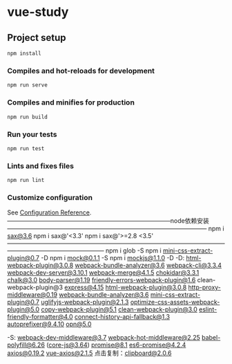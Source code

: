 # vue-study

## Project setup
```
npm install
```

### Compiles and hot-reloads for development
```
npm run serve
```

### Compiles and minifies for production
```
npm run build
```

### Run your tests
```
npm run test
```

### Lints and fixes files
```
npm run lint
```

### Customize configuration
See [Configuration Reference](https://cli.vuejs.org/config/).
———————————————————————————node依赖安装—————————————————————————————————
 npm i sax@3.6
 npm i sax@'<3.3'
 npm i sax@'>=2.8 <3.5'
 ————————————————————————————————————————————————————
 npm i glob -S
 npm i mini-css-extract-plugin@0.7 -D
 npm i mock@0.1.1 -S
 npm i mockjs@1.1.0 -D
 -D:
 html-webpack-plugin@3.0.8   webpack-bundle-analyzer@3.6  webpack-cli@3.3.4  webpack-dev-server@3.10.1  webpack-merge@4.1.5
 chokidar@3.3.1 chalk@3.0 body-parser@1.19 friendly-errors-webpack-plugin@1.6
 clean-webpack-plugin@3 express@4.15
 html-webpack-plugin@3.0.8 http-proxy-middleware@0.19
 webpack-bundle-analyzer@3.6 mini-css-extract-plugin@0.7 uglifyjs-webpack-plugin@2.1.3 optimize-css-assets-webpack-plugin@5.0 
 copy-webpack-plugin@5.1 clean-webpack-plugin@3.0
eslint-friendly-formatter@4.0
connect-history-api-fallback@1.3 autoprefixer@9.4.10 opn@5.0

 -S:
 webpack-dev-middleware@3.7 webpack-hot-middleware@2.25
 babel-polyfill@6.26 (core-js@3.64)  promise@8.1 es6-promise@4.2.4 axios@0.19.2 vue-axios@2.1.5
 点击复制：clipboard@2.0.6 
